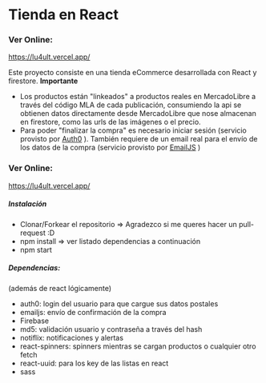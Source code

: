 
# Tienda en React


### Ver Online:

https://lu4ult.vercel.app/



Este proyecto consiste en una tienda eCommerce desarrollada con React y firestore.
<strong>Importante</strong>
- Los productos están "linkeados" a productos reales en MercadoLibre a través del código MLA de cada publicación, consumiendo la api se obtienen datos directamente desde MercadoLibre que nose almacenan en firestore, como las urls de las imágenes o el precio.
- Para poder "finalizar la compra" es necesario iniciar sesión (servicio provisto por <a href="https://auth0.com/es">Auth0</a> ). También requiere de un email real para el envío de los datos de la compra (servicio provisto por <a href="https://www.emailjs.com/">EmailJS</a> )

### Ver Online:

https://lu4ult.vercel.app/


##### Instalación

- Clonar/Forkear el repositorio => Agradezco si me queres hacer un pull-request :D
- npm install => ver listado dependencias a continuación
- npm start


##### Dependencias:
(además de react lógicamente)
- auth0: login del usuario para que cargue sus datos postales
- emailjs: envío de confirmación de la compra
- Firebase
- md5: validación usuario y contraseña a través del hash
- notiflix: notificaciones y alertas
- react-spinners: spinners mientras se cargan productos o cualquier otro fetch
- react-uuid: para los key de las listas en react
- sass



